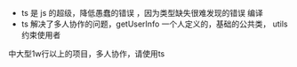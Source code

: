 - ts 是 js 的超级，降低愚蠢的错误 ，因为类型缺失很难发现的错误   编译
- ts 解决了多人协作的问题，getUserInfo 一个人定义的，基础的公共类，
 utils 约束使用者 

 中大型1w行以上的项目，多人协作，请使用ts  